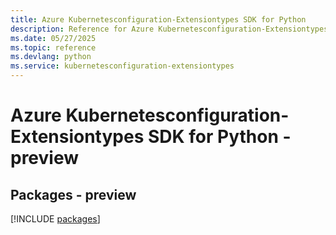 ```yaml
---
title: Azure Kubernetesconfiguration-Extensiontypes SDK for Python
description: Reference for Azure Kubernetesconfiguration-Extensiontypes SDK for Python
ms.date: 05/27/2025
ms.topic: reference
ms.devlang: python
ms.service: kubernetesconfiguration-extensiontypes
---
```

# Azure Kubernetesconfiguration-Extensiontypes SDK for Python - preview
## Packages - preview
[!INCLUDE [packages](kubernetesconfiguration-extensiontypes-index.md)]